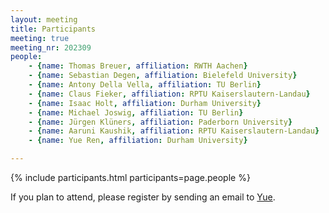 ```yaml
---
layout: meeting
title: Participants
meeting: true
meeting_nr: 202309
people:
    - {name: Thomas Breuer, affiliation: RWTH Aachen}
    - {name: Sebastian Degen, affiliation: Bielefeld University}
    - {name: Antony Della Vella, affiliation: TU Berlin}
    - {name: Claus Fieker, affiliation: RPTU Kaiserslautern-Landau}
    - {name: Isaac Holt, affiliation: Durham University}
    - {name: Michael Joswig, affiliation: TU Berlin}
    - {name: Jürgen Klüners, affiliation: Paderborn University}
    - {name: Aaruni Kaushik, affiliation: RPTU Kaiserslautern-Landau}
    - {name: Yue Ren, affiliation: Durham University}

---
```


{% include participants.html participants=page.people %}

If you plan to attend, please register by sending an email to [Yue](mailto:yue.ren2@durham.ac.uk).
